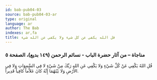 ```yaml
---
id: bab-pub04-03
source: bab-pub04-03-ar
type: original
language: ar
author: The Bab
indexes: ar,fa
title: قل الله يكفي عن كل شيء ولا يكفي عن الله شيء
---
```

### مناجاة – من آثار حضرة الباب - نسائم الرحمن (۱٤۹ بديع)، الصفحة ٥

قُلِ اللهُ يَكْفِي عَنْ كُلِّ شَيْءٍ وَلا يَكْفِي عَنِ اللهِ رَبِّكَ مِنْ شَيْءٍ لا فِي السَّموَاتِ وَلا فِي الأَرْضِ وَلا بَيْنَهُمَا إِنَّهُ كانَ عَلاَّماً كافِياً قَدِيراً.
